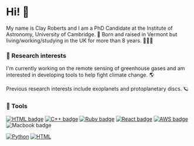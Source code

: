 # Hi! 👋

My name is Clay Roberts and I am a PhD Candidate at the Institute of Astronomy, University of Cambridge. 🔭 Born and raised in Vermont but living/working/studying in the UK for more than 8 years. 🍁🇬🇧

### 🔬 Research interests

I'm currently working on the remote sensing of greenhouse gases and am interested in developing tools to help fight climate change. 🌎 

Previous research interests include exoplanets and protoplanetary discs. 🪐

### 🔧 Tools
[![HTML badge](https://img.shields.io/badge/HTML-239120?style=plastic&logo=html5&logoColor=white)](https://en.wikipedia.org/wiki/HTML) [![C++ badge](https://img.shields.io/badge/C%2B%2B-00599C?style=plastic&logo=c%2B%2B&logoColor=white)](https://en.wikipedia.org/wiki/C%2B%2B) [![Ruby badge](https://img.shields.io/badge/Ruby-CC342D?style=plastic&logo=ruby&logoColor=white)](https://en.wikipedia.org/wiki/Ruby_(programming_language)) [![React badge](https://img.shields.io/badge/React-20232A?style=plastic&logo=react&logoColor=61DAFB)](https://en.wikipedia.org/wiki/React_(JavaScript_library)) [![AWS badge](https://img.shields.io/badge/Amazon_AWS-232F3E?style=plastic&logo=amazon-aws&logoColor=white)](https://en.wikipedia.org/wiki/Amazon_Web_Services) ![Macbook badge](https://img.shields.io/badge/Apple-MacBook_Pro-999999?style=plastic&logo=apple&logoColor=white)

[![Python](https://img.shields.io/badge/Code-Python-3776AB?style=plastic&logo=python&logoColor=white)](https://en.wikipedia.org/wiki/Python_(programming_language)) [![HTML](https://img.shields.io/badge/Code-HTML-239120?style=plastic&logo=html5&logoColor=white)](https://en.wikipedia.org/wiki/HTML)



<!--
**Clayton-Roberts/Clayton-Roberts** is a ✨ _special_ ✨ repository because its `README.md` (this file) appears on your GitHub profile.

Here are some ideas to get you started:

- 🔭 I’m currently working on ...
- 🌱 I’m currently learning ...
- 👯 I’m looking to collaborate on ...
- 🤔 I’m looking for help with ...
- 💬 Ask me about ...
- 📫 How to reach me: ...
- 😄 Pronouns: ...
- ⚡ Fun fact: ...
-->
